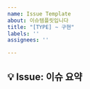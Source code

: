 ```yaml
---
name: Issue Template
about: 이슈템플릿입니다
title: "[TYPE] ~ 구현"
labels: ''
assignees: ''

---
```


## 💡 Issue: 이슈 요약
<!-- 이슈 SUMMARY -->
<!-- 로그인 UI를 구현합니다. -->
